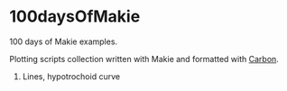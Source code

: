 # 100daysOfMakie
100 days of Makie examples.

Plotting scripts collection written with Makie and formatted with [Carbon](https://carbon.now.sh).

1. Lines, hypotrochoid curve
